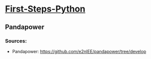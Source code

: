 # [First-Steps-Python](https://github.com/asofcs/First-Steps-Python)

## Pandapower
### Sources:
- Pandapower: https://github.com/e2nIEE/pandapower/tree/develop

